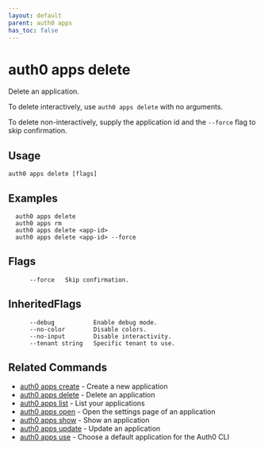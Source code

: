 ```yaml
---
layout: default
parent: auth0 apps
has_toc: false
---
```

# auth0 apps delete

Delete an application.

To delete interactively, use `auth0 apps delete` with no arguments.

To delete non-interactively, supply the application id and the `--force` flag to skip confirmation.

## Usage
```
auth0 apps delete [flags]
```

## Examples

```
  auth0 apps delete 
  auth0 apps rm
  auth0 apps delete <app-id>
  auth0 apps delete <app-id> --force
```


## Flags

```
      --force   Skip confirmation.
```


## InheritedFlags

```
      --debug           Enable debug mode.
      --no-color        Disable colors.
      --no-input        Disable interactivity.
      --tenant string   Specific tenant to use.
```


## Related Commands

- [auth0 apps create](auth0_apps_create.md) - Create a new application
- [auth0 apps delete](auth0_apps_delete.md) - Delete an application
- [auth0 apps list](auth0_apps_list.md) - List your applications
- [auth0 apps open](auth0_apps_open.md) - Open the settings page of an application
- [auth0 apps show](auth0_apps_show.md) - Show an application
- [auth0 apps update](auth0_apps_update.md) - Update an application
- [auth0 apps use](auth0_apps_use.md) - Choose a default application for the Auth0 CLI


